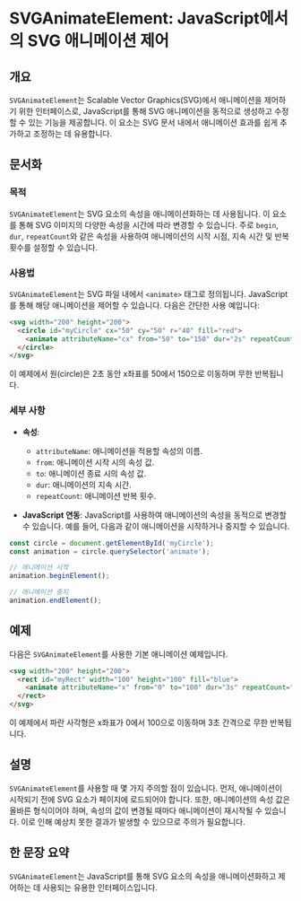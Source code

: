<!--
Meta Description: # SVGAnimateElement: JavaScript에서의 SVG 애니메이션 제어 ## 개요 `SVGAnimateElement`는 Scalable Vector Graphics(SVG)에서 애니메이션을 제어하기 위한 인터페이스로, JavaScript를 통해 SVG 애...
Meta Keywords: svg, 애니메이션, svganimateelement, 있습니다, 애니메이션을
-->

# SVGAnimateElement: JavaScript에서의 SVG 애니메이션 제어

## 개요
`SVGAnimateElement`는 Scalable Vector Graphics(SVG)에서 애니메이션을 제어하기 위한 인터페이스로, JavaScript를 통해 SVG 애니메이션을 동적으로 생성하고 수정할 수 있는 기능을 제공합니다. 이 요소는 SVG 문서 내에서 애니메이션 효과를 쉽게 추가하고 조정하는 데 유용합니다.

## 문서화
### 목적
`SVGAnimateElement`는 SVG 요소의 속성을 애니메이션화하는 데 사용됩니다. 이 요소를 통해 SVG 이미지의 다양한 속성을 시간에 따라 변경할 수 있습니다. 주로 `begin`, `dur`, `repeatCount`와 같은 속성을 사용하여 애니메이션의 시작 시점, 지속 시간 및 반복 횟수를 설정할 수 있습니다.

### 사용법
`SVGAnimateElement`는 SVG 파일 내에서 `<animate>` 태그로 정의됩니다. JavaScript를 통해 해당 애니메이션을 제어할 수 있습니다. 다음은 간단한 사용 예입니다:

```html
<svg width="200" height="200">
  <circle id="myCircle" cx="50" cy="50" r="40" fill="red">
    <animate attributeName="cx" from="50" to="150" dur="2s" repeatCount="indefinite" />
  </circle>
</svg>
```

이 예제에서 원(circle)은 2초 동안 x좌표를 50에서 150으로 이동하며 무한 반복됩니다.

### 세부 사항
- **속성**:
  - `attributeName`: 애니메이션을 적용할 속성의 이름.
  - `from`: 애니메이션 시작 시의 속성 값.
  - `to`: 애니메이션 종료 시의 속성 값.
  - `dur`: 애니메이션의 지속 시간.
  - `repeatCount`: 애니메이션 반복 횟수.

- **JavaScript 연동**:
  JavaScript를 사용하여 애니메이션의 속성을 동적으로 변경할 수 있습니다. 예를 들어, 다음과 같이 애니메이션을 시작하거나 중지할 수 있습니다.

```javascript
const circle = document.getElementById('myCircle');
const animation = circle.querySelector('animate');

// 애니메이션 시작
animation.beginElement();

// 애니메이션 중지
animation.endElement();
```

## 예제
다음은 `SVGAnimateElement`를 사용한 기본 애니메이션 예제입니다.

```html
<svg width="200" height="200">
  <rect id="myRect" width="100" height="100" fill="blue">
    <animate attributeName="x" from="0" to="100" dur="3s" repeatCount="indefinite" />
  </rect>
</svg>
```

이 예제에서 파란 사각형은 x좌표가 0에서 100으로 이동하며 3초 간격으로 무한 반복됩니다.

## 설명
`SVGAnimateElement`를 사용할 때 몇 가지 주의할 점이 있습니다. 먼저, 애니메이션이 시작되기 전에 SVG 요소가 페이지에 로드되어야 합니다. 또한, 애니메이션의 속성 값은 올바른 형식이어야 하며, 속성의 값이 변경될 때마다 애니메이션이 재시작될 수 있습니다. 이로 인해 예상치 못한 결과가 발생할 수 있으므로 주의가 필요합니다.

## 한 문장 요약
`SVGAnimateElement`는 JavaScript를 통해 SVG 요소의 속성을 애니메이션화하고 제어하는 데 사용되는 유용한 인터페이스입니다.